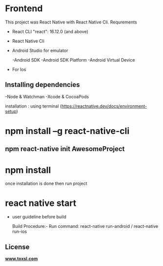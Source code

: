 # Frontend

This project was React Native with React Native Cli.
Requrements

- React CLI "react": 16.12.0 (and above)
- React Native Cli
- Android Studio for emulator

  -Android SDK
  -Android SDK Platform
  -Android Virtual Device

- For Ios

## Installing dependencies

-Node & Watchman
-Xcode & CocoaPods

installation : using terminal
(https://reactnative.dev/docs/environment-setup)

# npm install –g react-native-cli

## npm react-native init AwesomeProject

# npm install

once installation is done then run project

# react native start

- user guideline before build

  Build Procedure:-
  Run command: react-native run-android / react-native run-ios

## License

**www.toxsl.com**
